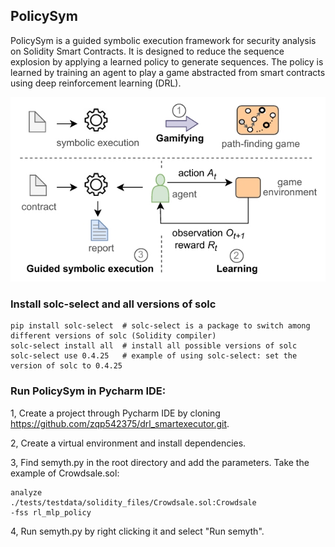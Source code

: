 
##  PolicySym 

PolicySym is a guided symbolic execution framework for security analysis on Solidity Smart Contracts. It is designed to reduce the sequence explosion by applying a learned policy to generate sequences. The policy is learned by training an agent to play a game abstracted from smart contracts using deep reinforcement learning (DRL). 


![Path-Finding Game](./policysym.jpg)



### Install solc-select and all versions of solc
```
pip install solc-select  # solc-select is a package to switch among different versions of solc (Solidity compiler)
solc-select install all  # install all possible versions of solc 
solc-select use 0.4.25   # example of using solc-select: set the version of solc to 0.4.25
```


### Run PolicySym in Pycharm IDE:

1, Create a project through Pycharm IDE by cloning https://github.com/zqp542375/drl_smartexecutor.git.

2, Create a virtual environment and install dependencies.

3, Find semyth.py in the root directory and add the parameters. Take the example of Crowdsale.sol:
```
analyze
./tests/testdata/solidity_files/Crowdsale.sol:Crowdsale
-fss rl_mlp_policy
```
4, Run semyth.py by right clicking it and select "Run semyth".


